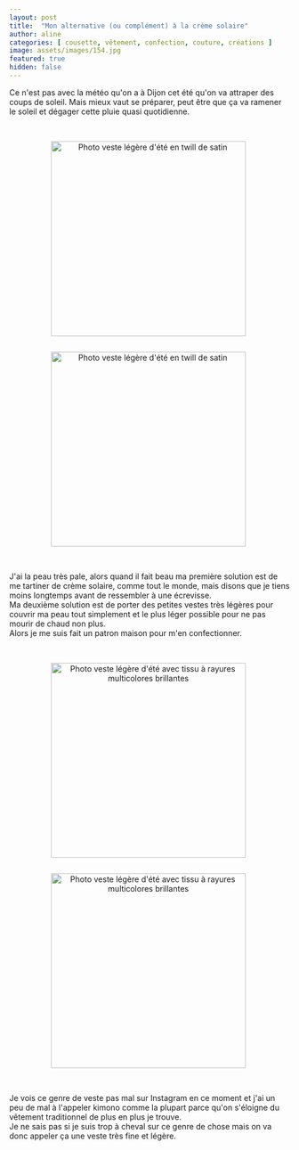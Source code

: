 ```yaml
---
layout: post
title:  "Mon alternative (ou complément) à la crème solaire"
author: aline
categories: [ cousette, vêtement, confection, couture, créations ]
image: assets/images/154.jpg
featured: true
hidden: false
---
```

<p>
Ce n'est pas avec la météo qu'on a à Dijon cet été qu'on va attraper des coups de soleil. Mais mieux vaut se préparer, peut être que ça va ramener le soleil et dégager cette pluie quasi quotidienne.<br><br>

<div float="left" style="text-align:center">
    <p style="display: inline-block; margin-right:.3em;"><img src="{{ site.url }}{{ site.baseurl }}/assets/images/155.jpg" width="350" alt="Photo veste légère d'été en twill de satin"/></p>
    <p style="display: inline-block; margin-right:.3em;"><img src="{{ site.url }}{{ site.baseurl }}/assets/images/156.jpg" width="350" alt="Photo veste légère d'été en twill de satin"/></p>
</div>
<br>

J'ai la peau très pale, alors quand il fait beau ma première solution est de me tartiner de crème solaire, comme tout le monde, mais disons que je tiens moins longtemps avant de ressembler à une écrevisse.<br>
Ma deuxième solution est de porter des petites vestes très légères pour couvrir ma peau tout simplement et le plus léger possible pour ne pas mourir de chaud non plus.<br>Alors je me suis fait un patron maison pour m'en confectionner.<br><br>

<div float="left" style="text-align:center">
    <p style="display: inline-block; margin-right:.3em;"><img src="{{ site.url }}{{ site.baseurl }}/assets/images/157.jpg" width="350" alt="Photo veste légère d'été avec tissu à rayures multicolores brillantes"/></p>
    <p style="display: inline-block; margin-right:.3em;"><img src="{{ site.url }}{{ site.baseurl }}/assets/images/158.jpg" width="350" alt="Photo veste légère d'été avec tissu à rayures multicolores brillantes"/></p>
</div>
<br>

Je vois ce genre de veste pas mal sur Instagram en ce moment et j'ai un peu de mal à l'appeler kimono comme la plupart parce qu'on s'éloigne du vêtement traditionnel de plus en plus je trouve.<br>
Je ne sais pas si je suis trop à cheval sur ce genre de chose mais on va donc appeler ça une veste très fine et légère.

</p>